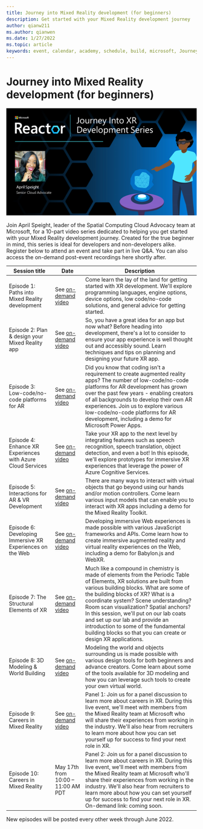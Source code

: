 ```yaml
---
title: Journey into Mixed Reality development (for beginners)
description: Get started with your Mixed Reality development journey
author: qianw211
ms.author: qianwen
ms.date: 1/27/2022
ms.topic: article
keywords: event, calendar, academy, schedule, build, microsoft, Journey, Mixed Reality development, beginners
---
```


# Journey into Mixed Reality development (for beginners)

![Journey into Mixed Reality development banner](images/mr-series-with-april-series-banner.png)

Join April Speight, leader of the Spatial Computing Cloud Advocacy team at Microsoft, for a 10-part video series dedicated to helping you get started with your Mixed Reality development journey. Created for the true beginner in mind, this series is ideal for developers and non-developers alike. Register below to attend an event and take part in live Q&A. You can also access the on-demand post-event recordings here shortly after. 

| Session title | Date | Description|
|-------------|-------------|--------|
| Episode 1: Paths into Mixed Reality development | See [on-demand video](/shows/mixed-reality/journey-into-xr-dev-ep1) | Come learn the lay of the land for getting started with XR development. We'll explore programming languages, engine options, device options, low code/no-code solutions, and general advice for getting started. |
| Episode 2: Plan & design your Mixed Reality app | See [on-demand video](/shows/mixed-reality/journey-into-xr-dev-ep2) | So, you have a great idea for an app but now what? Before heading into development, there's a lot to consider to ensure your app experience is well thought out and accessibly sound. Learn techniques and tips on planning and designing your future XR app. |
| Episode 3: Low-code/no-code platforms for AR | See [on-demand video](/shows/mixed-reality/journey-into-xr-dev-ep3) | Did you know that coding isn't a requirement to create augmented reality apps? The number of low-code/no-code platforms for AR development has grown over the past few years - enabling creators of all backgrounds to develop their own AR experiences. Join us to explore various low-code/no-code platforms for AR development, including a demo for Microsoft Power Apps.  |
| Episode 4: Enhance XR Experiences with Azure Cloud Services |	See [on-demand video](/shows/mixed-reality/journey-into-xr-dev-ep4) | Take your XR app to the next level by integrating features such as speech recognition, speech translation, object detection, and even a bot! In this episode, we'll explore prototypes for immersive XR experiences that leverage the power of Azure Cognitive Services.|
| Episode 5: Interactions for AR & VR Development | See [on-demand video](/shows/mixed-reality/journey-into-xr-dev-ep5) |	There are many ways to interact with virtual objects that go beyond using our hands and/or motion controllers. Come learn various input models that can enable you to interact with XR apps including a demo for the Mixed Reality Toolkit. |
| Episode 6: Developing Immersive XR Experiences on the Web |	See [on-demand video](/shows/mixed-reality/journey-into-xr-dev-ep6) |	Developing immersive Web experiences is made possible with various JavaScript frameworks and APIs. Come learn how to create immersive augmented reality and virtual reality experiences on the Web, including a demo for Babylon.js and WebXR. |
| Episode 7: The Structural Elements of XR |	See [on-demand video](https://www.youtube.com/watch?v=HycWMJgjnOE&list=PLlrxD0HtieHg7iAQdchuIls-ATakL9jMZ&index=4&t=5s ) |	Much like a compound in chemistry is made of elements from the Periodic Table of Elements, XR solutions are built from various building blocks. What are some of the building blocks of XR? What is a coordinate system? Scene understanding? Room scan visualization? Spatial anchors? In this session, we'll put on our lab coats and set up our lab and provide an introduction to some of the fundamental building blocks so that you can create or design XR applications. |
| Episode 8: 3D Modeling & World Building  |	See [on-demand video](https://www.youtube.com/watch?v=mfWmW0hudyw&list=PLlrxD0HtieHg7iAQdchuIls-ATakL9jMZ&index=3&t=3s )  |	Modeling the world and objects surrounding us is made possible with various design tools for both beginners and advance creators. Come learn about some of the tools available for 3D modeling and how you can leverage such tools to create your own virtual world. |
| Episode 9: Careers in Mixed Reality   |	See [on-demand video](https://www.youtube.com/watch?v=AK17DUhPHGQ&list=PLlrxD0HtieHg7iAQdchuIls-ATakL9jMZ&index=1&t=5s )  |	Panel 1: Join us for a panel discussion to learn more about careers in XR. During this live event, we'll meet with members from the Mixed Reality team at Microsoft who will share their experiences from working in the industry. We'll also hear from recruiters to learn more about how you can set yourself up for success to find your next role in XR. |
| Episode 10: Careers in Mixed Reality   |	May 17th from 10:00 – 11:00 AM PDT  |	Panel 2: Join us for a panel discussion to learn more about careers in XR. During this live event, we'll meet with members from the Mixed Reality team at Microsoft who'll share their experiences from working in the industry. We'll also hear from recruiters to learn more about how you can set yourself up for success to find your next role in XR. On-demand link: coming soon. |

New episodes will be posted every other week through June 2022.
